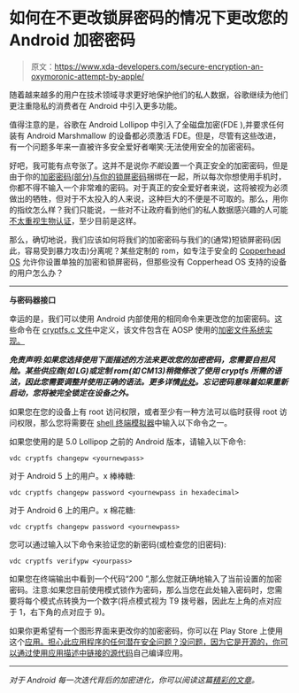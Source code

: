 # 如何在不更改锁屏密码的情况下更改您的 Android 加密密码

> 原文：<https://www.xda-developers.com/secure-encryption-an-oxymoronic-attempt-by-apple/>

随着越来越多的用户在技术领域寻求更好地保护他们的私人数据，谷歌继续为他们更注重隐私的消费者在 Android 中引入更多功能。

值得注意的是，谷歌在 Android Lollipop 中引入了全磁盘加密(FDE ),并要求任何装有 Android Marshmallow 的设备都必须激活 FDE。但是，尽管有这些改进，有一个问题多年来一直被许多安全爱好者嘲笑:无法使用安全的加密密码。

好吧，我可能有点夸张了。这并不是说你*不能*设置一个真正安全的加密密码，但是由于你的[加密密码(部分)与你的锁屏密码](https://source.android.com/security/encryption/#changing_the_password)捆绑在一起，所以每次你想使用手机时，你都不得不输入一个非常难的密码。对于真正的安全爱好者来说，这将被视为必须做出的牺牲，但对于不太投入的人来说，这种巨大的不便是不可取的。那么，用你的指纹怎么样？我们只能说，一些对不让政府看到他们的私人数据感兴趣的人可能[不太重视生物认证](http://www.wired.com/2013/09/the-unexpected-result-of-fingerprint-authentication-that-you-cant-take-the-fifth/)，至少目前是这样。

那么，确切地说，我们应该如何将我们的加密密码与我们的(通常)短锁屏密码(因此，容易受到暴力攻击)分离呢？某些定制的 rom，如专注于安全的 [Copperhead OS](https://copperhead.co/android/) 允许你设置单独的加密和锁屏密码，但那些没有 Copperhead OS 支持的设备的用户怎么办？

* * *

**与密码器接口**

幸运的是，我们可以使用 Android 内部使用的相同命令来更改您的加密密码。这些命令在 [cryptfs.c 文件](https://android.googlesource.com/platform/system/vold/+/master/cryptfs.c)中定义，该文件包含在 AOSP 使用的[加密文件系统实现。](http://www.am-utils.org/docs/cryptfs/cryptfs.html)

***免责声明:如果您选择使用下面描述的方法来更改您的加密密码，您需要自担风险。某些供应商(如 LG)或定制 rom(如 CM13)稍微修改了使用 cryptfs 所需的语法，因此您需要调整并使用正确的语法。更多详情[此处](https://github.com/nelenkov/cryptfs-password-manager)。忘记密码意味着如果重新启动，您将被完全锁定在设备之外。***

如果您在您的设备上有 root 访问权限，或者至少有一种方法可以临时获得 root 访问权限，那么您将需要在 [shell 终端模拟器](https://play.google.com/store/apps/details?id=jackpal.androidterm&hl=en)中输入以下命令之一。

如果您使用的是 5.0 Lollipop 之前的 Android 版本，请输入以下命令:

`vdc cryptfs changepw <yournewpass>`

对于 Android 5 上的用户。x 棒棒糖:

`vdc cryptfs changepw password <yournewpass in hexadecimal>`

对于 Android 6 上的用户。x 棉花糖:

`vdc cryptfs changepw password <yournewpass>`

您可以通过输入以下命令来验证您的新密码(或检查您的旧密码):

`vdc cryptfs verifypw <yourpass>`

如果您在终端输出中看到一个代码“200 ”,那么您就正确地输入了当前设置的加密密码。注意:如果您目前使用模式锁作为密码，那么当您在此处输入密码时，您需要将每个模式点转换为一个数字(将点模式视为 T9 拨号器，因此左上角的点对应于 1，右下角的点对应于 9)。

如果你更希望有一个图形界面来更改你的加密密码，你可以在 Play Store 上使用这个[应用。担心此应用程序的任何潜在安全问题？没问题，因为它是开源的，你可以通过](https://play.google.com/store/apps/details?id=org.nick.cryptfs.passwdmanager)[使用应用描述中链接的源代码](https://github.com/nelenkov/cryptfs-password-manager)自己编译应用。

* * *

*对于 Android 每一次迭代背后的加密进化，你可以阅读这篇[精彩的文章](https://nelenkov.blogspot.com/2014/10/revisiting-android-disk-encryption.html)。*